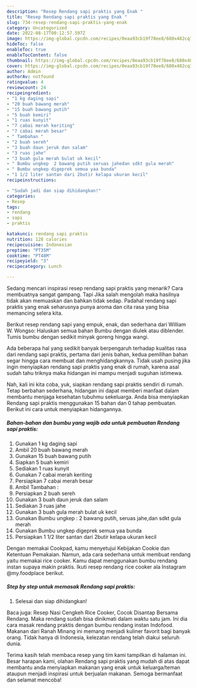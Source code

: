 ```yaml
---
description: "Resep Rendang sapi praktis yang Enak "
title: "Resep Rendang sapi praktis yang Enak "
slug: 734-resep-rendang-sapi-praktis-yang-enak
category: Uncategorized
date: 2022-08-17T00:12:57.597Z
image: https://img-global.cpcdn.com/recipes/0eaa93cb19f78ee8/680x482cq70/rendang-sapi-praktis-foto-resep-utama.jpg
hideToc: false
enableToc: true
enableTocContent: false
thumbnail: https://img-global.cpcdn.com/recipes/0eaa93cb19f78ee8/680x482cq70/rendang-sapi-praktis-foto-resep-utama.jpg
cover: https://img-global.cpcdn.com/recipes/0eaa93cb19f78ee8/680x482cq70/rendang-sapi-praktis-foto-resep-utama.jpg
author: Admin
authorAv: notfound
ratingvalue: 4
reviewcount: 24
recipeingredient:
- "1 kg daging sapi"
- "20 buah bawang merah"
- "15 buah bawang putih"
- "5 buah kemiri"
- "1 ruas kunyit"
- "7 cabai merah keriting"
- "7 cabai merah besar"
- " Tambahan "
- "2 buah sereh"
- "3 buah daun jeruk dan salam"
- "3 ruas jahe"
- "3 buah gula merah bulat uk kecil"
- " Bumbu ungkep  2 bawang putih seruas jahedan sdkt gula merah"
- " Bumbu ungkep digeprek semua yaa bunda"
- "1 1/2 liter santan dari 2butir kelapa ukuran kecil"
recipeinstructions:

- "Sudah jadi dan siap dihidangkan!"
categories:
- Resep
tags:
- rendang
- sapi
- praktis

katakunci: rendang sapi praktis 
nutrition: 128 calories
recipecuisine: Indonesian
preptime: "PT35M"
cooktime: "PT48M"
recipeyield: "3"
recipecategory: Lunch

---
```



Sedang mencari inspirasi resep rendang sapi praktis yang menarik? Cara membuatnya sangat gampang. Tapi Jika salah mengolah maka hasilnya tidak akan memuaskan dan bahkan tidak sedap. Padahal rendang sapi praktis yang enak seharusnya punya aroma dan cita rasa yang bisa memancing selera kita.


Berikut resep rendang sapi yang empuk, enak, dan sederhana dari William W. Wongso: Haluskan semua bahan Bumbu dengan diulek atau diblender. Tumis bumbu dengan sedikit minyak goreng hingga wangi.

Ada beberapa hal yang sedikit banyak berpengaruh terhadap kualitas rasa dari rendang sapi praktis, pertama dari jenis bahan, kedua pemilihan bahan segar hingga cara membuat dan menghidangkannya. Tidak usah pusing jika ingin menyiapkan rendang sapi praktis yang enak di rumah, karena asal sudah tahu triknya maka hidangan ini mampu menjadi suguhan istimewa.


Nah, kali ini kita coba, yuk, siapkan rendang sapi praktis sendiri di rumah. Tetap berbahan sederhana, hidangan ini dapat memberi manfaat dalam membantu menjaga kesehatan tubuhmu sekeluarga. Anda bisa menyiapkan Rendang sapi praktis menggunakan 15 bahan dan 0 tahap pembuatan. Berikut ini cara untuk menyiapkan hidangannya.

<!--inarticleads1-->

##### Bahan-bahan dan bumbu yang wajib ada untuk pembuatan Rendang sapi praktis:

1. Gunakan 1 kg daging sapi
1. Ambil 20 buah bawang merah
1. Gunakan 15 buah bawang putih
1. Siapkan 5 buah kemiri
1. Sediakan 1 ruas kunyit
1. Gunakan 7 cabai merah keriting
1. Persiapkan 7 cabai merah besar
1. Ambil  Tambahan :
1. Persiapkan 2 buah sereh
1. Gunakan 3 buah daun jeruk dan salam
1. Sediakan 3 ruas jahe
1. Gunakan 3 buah gula merah bulat uk kecil
1. Gunakan  Bumbu ungkep : 2 bawang putih, seruas jahe,dan sdkt gula merah
1. Gunakan  Bumbu ungkep digeprek semua yaa bunda
1. Persiapkan 1 1/2 liter santan dari 2butir kelapa ukuran kecil


Dengan memakai Cookpad, kamu menyetujui Kebijakan Cookie dan Ketentuan Pemakaian. Namun, ada cara sederhana untuk membuat rendang yaitu memakai rice cooker. Kamu dapat menggunakan bumbu rendang instan supaya makin praktis. Ikuti resep rendang rice cooker ala Instagram @my.foodplace berikut. 

<!--inarticleads2-->

##### Step by step untuk memasak Rendang sapi praktis:


1. Selesai dan siap dihidangkan!

Baca juga: Resep Nasi Cengkeh Rice Cooker, Cocok Disantap Bersama Rendang. Maka rendang sudah bisa dinikmati dalam waktu satu jam. Ini dia cara masak rendang praktis dengan bumbu rendang instan Indofood. Makanan dari Ranah Minang ini memang menjadi kuliner favorit bagi banyak orang. Tidak hanya di Indonesia, kelezatan rendang telah diakui seluruh dunia. 

Terima kasih telah membaca resep yang tim kami tampilkan di halaman ini. Besar harapan kami, olahan Rendang sapi praktis yang mudah di atas dapat membantu anda menyiapkan makanan yang enak untuk keluarga/teman ataupun menjadi inspirasi untuk berjualan makanan. Semoga bermanfaat dan selamat mencoba!
